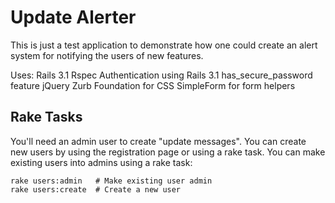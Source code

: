 Update Alerter
==============

This is just a test application to demonstrate how one could create an alert 
system for notifying the users of new features.

Uses:
Rails 3.1
Rspec
Authentication using Rails 3.1 has_secure_password feature
jQuery
Zurb Foundation for CSS
SimpleForm for form helpers

Rake Tasks
----------

You'll need an admin user to create "update messages". You can create new users
by using the registration page or using a rake task. You can make existing 
users into admins using a rake task:

    rake users:admin   # Make existing user admin
    rake users:create  # Create a new user



